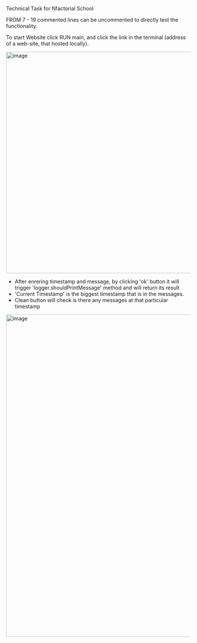 Technical Task for Nfactorial School

FROM 7 - 19 commented lines can be uncommented to directly test the functionality.

To start Website click RUN main, and click the link in the terminal (address of a web-site, that hosted locally). 

<img width="605" alt="image" src="https://github.com/user-attachments/assets/fd7b1bfc-daee-4d34-88cc-e5158e729125">


- After enrering timestamp and message, by clicking 'ok' button it will trigger 'logger.shouldPrintMessage' method and
  will return its result
- 'Current Timestamp' is the biggest timestamp that is in the messages.
- Clean button will check is there any messages at that particular timestamp
<img width="881" alt="image" src="https://github.com/user-attachments/assets/a0d5b0cf-b25a-4f3d-91ba-40cccab80fbd">



